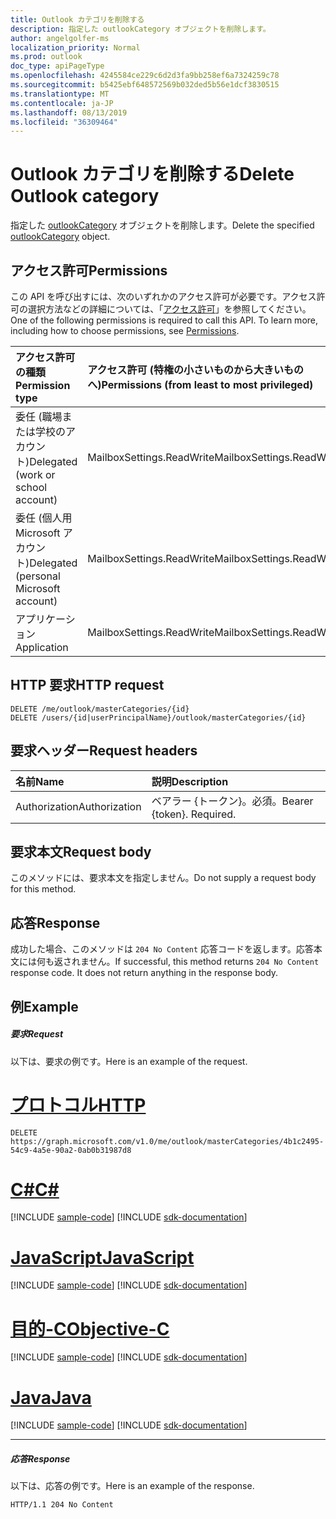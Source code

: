 ```yaml
---
title: Outlook カテゴリを削除する
description: 指定した outlookCategory オブジェクトを削除します。
author: angelgolfer-ms
localization_priority: Normal
ms.prod: outlook
doc_type: apiPageType
ms.openlocfilehash: 4245584ce229c6d2d3fa9bb258ef6a7324259c78
ms.sourcegitcommit: b5425ebf648572569b032ded5b56e1dcf3830515
ms.translationtype: MT
ms.contentlocale: ja-JP
ms.lasthandoff: 08/13/2019
ms.locfileid: "36309464"
---
```

# <a name="delete-outlook-category"></a><span data-ttu-id="3faf7-103">Outlook カテゴリを削除する</span><span class="sxs-lookup"><span data-stu-id="3faf7-103">Delete Outlook category</span></span>


<span data-ttu-id="3faf7-104">指定した [outlookCategory](../resources/outlookcategory.md) オブジェクトを削除します。</span><span class="sxs-lookup"><span data-stu-id="3faf7-104">Delete the specified [outlookCategory](../resources/outlookcategory.md) object.</span></span>

## <a name="permissions"></a><span data-ttu-id="3faf7-105">アクセス許可</span><span class="sxs-lookup"><span data-stu-id="3faf7-105">Permissions</span></span>
<span data-ttu-id="3faf7-p101">この API を呼び出すには、次のいずれかのアクセス許可が必要です。アクセス許可の選択方法などの詳細については、「[アクセス許可](/graph/permissions-reference)」を参照してください。</span><span class="sxs-lookup"><span data-stu-id="3faf7-p101">One of the following permissions is required to call this API. To learn more, including how to choose permissions, see [Permissions](/graph/permissions-reference).</span></span>

|<span data-ttu-id="3faf7-108">アクセス許可の種類</span><span class="sxs-lookup"><span data-stu-id="3faf7-108">Permission type</span></span>      | <span data-ttu-id="3faf7-109">アクセス許可 (特権の小さいものから大きいものへ)</span><span class="sxs-lookup"><span data-stu-id="3faf7-109">Permissions (from least to most privileged)</span></span>              |
|:--------------------|:---------------------------------------------------------|
|<span data-ttu-id="3faf7-110">委任 (職場または学校のアカウント)</span><span class="sxs-lookup"><span data-stu-id="3faf7-110">Delegated (work or school account)</span></span> | <span data-ttu-id="3faf7-111">MailboxSettings.ReadWrite</span><span class="sxs-lookup"><span data-stu-id="3faf7-111">MailboxSettings.ReadWrite</span></span>    |
|<span data-ttu-id="3faf7-112">委任 (個人用 Microsoft アカウント)</span><span class="sxs-lookup"><span data-stu-id="3faf7-112">Delegated (personal Microsoft account)</span></span> | <span data-ttu-id="3faf7-113">MailboxSettings.ReadWrite</span><span class="sxs-lookup"><span data-stu-id="3faf7-113">MailboxSettings.ReadWrite</span></span>    |
|<span data-ttu-id="3faf7-114">アプリケーション</span><span class="sxs-lookup"><span data-stu-id="3faf7-114">Application</span></span> | <span data-ttu-id="3faf7-115">MailboxSettings.ReadWrite</span><span class="sxs-lookup"><span data-stu-id="3faf7-115">MailboxSettings.ReadWrite</span></span> |

## <a name="http-request"></a><span data-ttu-id="3faf7-116">HTTP 要求</span><span class="sxs-lookup"><span data-stu-id="3faf7-116">HTTP request</span></span>
<!-- { "blockType": "ignored" } -->
```http
DELETE /me/outlook/masterCategories/{id}
DELETE /users/{id|userPrincipalName}/outlook/masterCategories/{id}
```

## <a name="request-headers"></a><span data-ttu-id="3faf7-117">要求ヘッダー</span><span class="sxs-lookup"><span data-stu-id="3faf7-117">Request headers</span></span>
| <span data-ttu-id="3faf7-118">名前</span><span class="sxs-lookup"><span data-stu-id="3faf7-118">Name</span></span>      |<span data-ttu-id="3faf7-119">説明</span><span class="sxs-lookup"><span data-stu-id="3faf7-119">Description</span></span>|
|:----------|:----------|
| <span data-ttu-id="3faf7-120">Authorization</span><span class="sxs-lookup"><span data-stu-id="3faf7-120">Authorization</span></span>  | <span data-ttu-id="3faf7-p102">ベアラー {トークン}。必須。</span><span class="sxs-lookup"><span data-stu-id="3faf7-p102">Bearer {token}. Required.</span></span> |

## <a name="request-body"></a><span data-ttu-id="3faf7-123">要求本文</span><span class="sxs-lookup"><span data-stu-id="3faf7-123">Request body</span></span>
<span data-ttu-id="3faf7-124">このメソッドには、要求本文を指定しません。</span><span class="sxs-lookup"><span data-stu-id="3faf7-124">Do not supply a request body for this method.</span></span>

## <a name="response"></a><span data-ttu-id="3faf7-125">応答</span><span class="sxs-lookup"><span data-stu-id="3faf7-125">Response</span></span>

<span data-ttu-id="3faf7-p103">成功した場合、このメソッドは `204 No Content` 応答コードを返します。応答本文には何も返されません。</span><span class="sxs-lookup"><span data-stu-id="3faf7-p103">If successful, this method returns `204 No Content` response code. It does not return anything in the response body.</span></span>

## <a name="example"></a><span data-ttu-id="3faf7-128">例</span><span class="sxs-lookup"><span data-stu-id="3faf7-128">Example</span></span>
##### <a name="request"></a><span data-ttu-id="3faf7-129">要求</span><span class="sxs-lookup"><span data-stu-id="3faf7-129">Request</span></span>
<span data-ttu-id="3faf7-130">以下は、要求の例です。</span><span class="sxs-lookup"><span data-stu-id="3faf7-130">Here is an example of the request.</span></span>

# <a name="httptabhttp"></a>[<span data-ttu-id="3faf7-131">プロトコル</span><span class="sxs-lookup"><span data-stu-id="3faf7-131">HTTP</span></span>](#tab/http)
<!-- {
  "blockType": "request",
  "sampleKeys": ["4b1c2495-54c9-4a5e-90a2-0ab0b31987d8"],
  "name": "delete_outlookcategory"
}-->
```http
DELETE https://graph.microsoft.com/v1.0/me/outlook/masterCategories/4b1c2495-54c9-4a5e-90a2-0ab0b31987d8
```
# <a name="ctabcsharp"></a>[<span data-ttu-id="3faf7-132">C#</span><span class="sxs-lookup"><span data-stu-id="3faf7-132">C#</span></span>](#tab/csharp)
[!INCLUDE [sample-code](../includes/snippets/csharp/delete-outlookcategory-csharp-snippets.md)]
[!INCLUDE [sdk-documentation](../includes/snippets/snippets-sdk-documentation-link.md)]

# <a name="javascripttabjavascript"></a>[<span data-ttu-id="3faf7-133">JavaScript</span><span class="sxs-lookup"><span data-stu-id="3faf7-133">JavaScript</span></span>](#tab/javascript)
[!INCLUDE [sample-code](../includes/snippets/javascript/delete-outlookcategory-javascript-snippets.md)]
[!INCLUDE [sdk-documentation](../includes/snippets/snippets-sdk-documentation-link.md)]

# <a name="objective-ctabobjc"></a>[<span data-ttu-id="3faf7-134">目的-C</span><span class="sxs-lookup"><span data-stu-id="3faf7-134">Objective-C</span></span>](#tab/objc)
[!INCLUDE [sample-code](../includes/snippets/objc/delete-outlookcategory-objc-snippets.md)]
[!INCLUDE [sdk-documentation](../includes/snippets/snippets-sdk-documentation-link.md)]

# <a name="javatabjava"></a>[<span data-ttu-id="3faf7-135">Java</span><span class="sxs-lookup"><span data-stu-id="3faf7-135">Java</span></span>](#tab/java)
[!INCLUDE [sample-code](../includes/snippets/java/delete-outlookcategory-java-snippets.md)]
[!INCLUDE [sdk-documentation](../includes/snippets/snippets-sdk-documentation-link.md)]

---

##### <a name="response"></a><span data-ttu-id="3faf7-136">応答</span><span class="sxs-lookup"><span data-stu-id="3faf7-136">Response</span></span>
<span data-ttu-id="3faf7-137">以下は、応答の例です。</span><span class="sxs-lookup"><span data-stu-id="3faf7-137">Here is an example of the response.</span></span>
<!-- {
  "blockType": "response",
  "name": "delete_outlookcategory",
  "isEmpty": true
} -->
```http
HTTP/1.1 204 No Content
```

<!-- uuid: 8fcb5dbc-d5aa-4681-8e31-b001d5168d79
2015-10-25 14:57:30 UTC -->
<!-- {
  "type": "#page.annotation",
  "description": "Delete outlookCategory",
  "keywords": "",
  "section": "documentation",
  "tocPath": "",
  "suppressions": [
  ]
}-->
